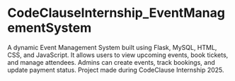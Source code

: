 # CodeClauseInternship_EventManagementSystem
A dynamic Event Management System built using Flask, MySQL, HTML, CSS, and JavaScript. It allows users to view upcoming events, book tickets, and manage attendees. Admins can create events, track bookings, and update payment status. Project made during CodeClause Internship 2025.
